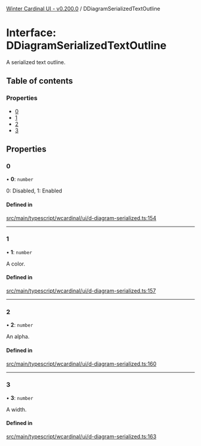 [Winter Cardinal UI - v0.200.0](../index.md) / DDiagramSerializedTextOutline

# Interface: DDiagramSerializedTextOutline

A serialized text outline.

## Table of contents

### Properties

- [0](DDiagramSerializedTextOutline.md#0)
- [1](DDiagramSerializedTextOutline.md#1)
- [2](DDiagramSerializedTextOutline.md#2)
- [3](DDiagramSerializedTextOutline.md#3)

## Properties

### 0

• **0**: `number`

0: Disabled, 1: Enabled

#### Defined in

[src/main/typescript/wcardinal/ui/d-diagram-serialized.ts:154](https://github.com/winter-cardinal/winter-cardinal-ui/blob/v0.200.0/src/main/typescript/wcardinal/ui/d-diagram-serialized.ts#L154)

___

### 1

• **1**: `number`

A color.

#### Defined in

[src/main/typescript/wcardinal/ui/d-diagram-serialized.ts:157](https://github.com/winter-cardinal/winter-cardinal-ui/blob/v0.200.0/src/main/typescript/wcardinal/ui/d-diagram-serialized.ts#L157)

___

### 2

• **2**: `number`

An alpha.

#### Defined in

[src/main/typescript/wcardinal/ui/d-diagram-serialized.ts:160](https://github.com/winter-cardinal/winter-cardinal-ui/blob/v0.200.0/src/main/typescript/wcardinal/ui/d-diagram-serialized.ts#L160)

___

### 3

• **3**: `number`

A width.

#### Defined in

[src/main/typescript/wcardinal/ui/d-diagram-serialized.ts:163](https://github.com/winter-cardinal/winter-cardinal-ui/blob/v0.200.0/src/main/typescript/wcardinal/ui/d-diagram-serialized.ts#L163)
